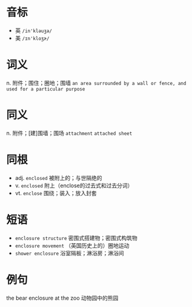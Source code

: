 # 音标

- 英 `/in'kləuʒə/`
- 美 `/ɪn'kloʒɚ/`

# 词义

n. 附件；围住；圈地；围墙
`an area surrounded by a wall or fence, and used for a particular purpose`

# 同义

n. 附件；[建]围墙；围场
`attachment` `attached sheet`

# 同根

- adj. `enclosed` 被附上的；与世隔绝的
- v. `enclosed` 附上（enclose的过去式和过去分词）
- vt. `enclose` 围绕；装入；放入封套

# 短语

- `enclosure structure` 密围式搭建物；密围式构筑物
- `enclosure movement` （英国历史上的）圈地运动
- `shower enclosure` 浴室隔板；淋浴房；淋浴间

# 例句

the bear enclosure at the zoo
动物园中的熊园


